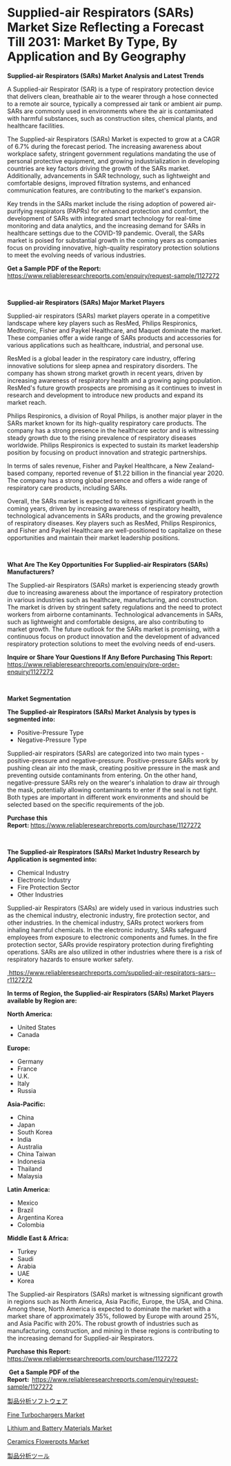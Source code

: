<p><h1>Supplied-air Respirators (SARs) Market Size Reflecting a Forecast Till 2031: Market By Type, By Application and By Geography</h1></p><p><strong>Supplied-air Respirators (SARs) Market Analysis and Latest Trends</strong></p>
<p><p>A Supplied-air Respirator (SAR) is a type of respiratory protection device that delivers clean, breathable air to the wearer through a hose connected to a remote air source, typically a compressed air tank or ambient air pump. SARs are commonly used in environments where the air is contaminated with harmful substances, such as construction sites, chemical plants, and healthcare facilities.</p><p>The Supplied-air Respirators (SARs) Market is expected to grow at a CAGR of 6.7% during the forecast period. The increasing awareness about workplace safety, stringent government regulations mandating the use of personal protective equipment, and growing industrialization in developing countries are key factors driving the growth of the SARs market. Additionally, advancements in SAR technology, such as lightweight and comfortable designs, improved filtration systems, and enhanced communication features, are contributing to the market's expansion.</p><p>Key trends in the SARs market include the rising adoption of powered air-purifying respirators (PAPRs) for enhanced protection and comfort, the development of SARs with integrated smart technology for real-time monitoring and data analytics, and the increasing demand for SARs in healthcare settings due to the COVID-19 pandemic. Overall, the SARs market is poised for substantial growth in the coming years as companies focus on providing innovative, high-quality respiratory protection solutions to meet the evolving needs of various industries.</p></p>
<p><strong>Get a Sample PDF of the Report:&nbsp;</strong> <a href="https://www.reliableresearchreports.com/enquiry/request-sample/1127272">https://www.reliableresearchreports.com/enquiry/request-sample/1127272</a></p>
<p>&nbsp;</p>
<p><strong>Supplied-air Respirators (SARs) Major Market Players</strong></p>
<p><p>Supplied-air respirators (SARs) market players operate in a competitive landscape where key players such as ResMed, Philips Respironics, Medtronic, Fisher and Paykel Healthcare, and Maquet dominate the market. These companies offer a wide range of SARs products and accessories for various applications such as healthcare, industrial, and personal use.</p><p>ResMed is a global leader in the respiratory care industry, offering innovative solutions for sleep apnea and respiratory disorders. The company has shown strong market growth in recent years, driven by increasing awareness of respiratory health and a growing aging population. ResMed's future growth prospects are promising as it continues to invest in research and development to introduce new products and expand its market reach.</p><p>Philips Respironics, a division of Royal Philips, is another major player in the SARs market known for its high-quality respiratory care products. The company has a strong presence in the healthcare sector and is witnessing steady growth due to the rising prevalence of respiratory diseases worldwide. Philips Respironics is expected to sustain its market leadership position by focusing on product innovation and strategic partnerships.</p><p>In terms of sales revenue, Fisher and Paykel Healthcare, a New Zealand-based company, reported revenue of $1.22 billion in the financial year 2020. The company has a strong global presence and offers a wide range of respiratory care products, including SARs.</p><p>Overall, the SARs market is expected to witness significant growth in the coming years, driven by increasing awareness of respiratory health, technological advancements in SARs products, and the growing prevalence of respiratory diseases. Key players such as ResMed, Philips Respironics, and Fisher and Paykel Healthcare are well-positioned to capitalize on these opportunities and maintain their market leadership positions.</p></p>
<p>&nbsp;</p>
<p><strong>What Are The Key Opportunities For Supplied-air Respirators (SARs) Manufacturers?</strong></p>
<p><p>The Supplied-air Respirators (SARs) market is experiencing steady growth due to increasing awareness about the importance of respiratory protection in various industries such as healthcare, manufacturing, and construction. The market is driven by stringent safety regulations and the need to protect workers from airborne contaminants. Technological advancements in SARs, such as lightweight and comfortable designs, are also contributing to market growth. The future outlook for the SARs market is promising, with a continuous focus on product innovation and the development of advanced respiratory protection solutions to meet the evolving needs of end-users.</p></p>
<p><strong>Inquire or Share Your Questions If Any Before Purchasing This Report:</strong> <a href="https://www.reliableresearchreports.com/enquiry/pre-order-enquiry/1127272">https://www.reliableresearchreports.com/enquiry/pre-order-enquiry/1127272</a></p>
<p>&nbsp;</p>
<p><strong>Market Segmentation</strong></p>
<p><strong>The Supplied-air Respirators (SARs) Market Analysis by types is segmented into:</strong></p>
<p><ul><li>Positive-Pressure Type</li><li>Negative-Pressure Type</li></ul></p>
<p><p>Supplied-air respirators (SARs) are categorized into two main types - positive-pressure and negative-pressure. Positive-pressure SARs work by pushing clean air into the mask, creating positive pressure in the mask and preventing outside contaminants from entering. On the other hand, negative-pressure SARs rely on the wearer's inhalation to draw air through the mask, potentially allowing contaminants to enter if the seal is not tight. Both types are important in different work environments and should be selected based on the specific requirements of the job.</p></p>
<p><strong>Purchase this Report:&nbsp;</strong><a href="https://www.reliableresearchreports.com/purchase/1127272">https://www.reliableresearchreports.com/purchase/1127272</a></p>
<p>&nbsp;</p>
<p><strong>The Supplied-air Respirators (SARs) Market Industry Research by Application is segmented into:</strong></p>
<p><ul><li>Chemical Industry</li><li>Electronic Industry</li><li>Fire Protection Sector</li><li>Other Industries</li></ul></p>
<p><p>Supplied-air Respirators (SARs) are widely used in various industries such as the chemical industry, electronic industry, fire protection sector, and other industries. In the chemical industry, SARs protect workers from inhaling harmful chemicals. In the electronic industry, SARs safeguard employees from exposure to electronic components and fumes. In the fire protection sector, SARs provide respiratory protection during firefighting operations. SARs are also utilized in other industries where there is a risk of respiratory hazards to ensure worker safety.</p></p>
<p><a href="https://www.reliableresearchreports.com/supplied-air-respirators-sars--r1127272">&nbsp;https://www.reliableresearchreports.com/supplied-air-respirators-sars--r1127272</a></p>
<p><strong>In terms of Region, the Supplied-air Respirators (SARs) Market Players available by Region are:</strong></p>
<p>
    <p> <strong> North America: </strong>
        <ul>
            <li>United States</li>
            <li>Canada</li>
        </ul>
        </p> 
    <p> <strong> Europe: </strong>
        <ul>
            <li>Germany</li>
            <li>France</li>
            <li>U.K.</li>
            <li>Italy</li>
            <li>Russia</li>
        </ul>
        </p> 
    <p> <strong> Asia-Pacific: </strong>
        <ul>
            <li>China</li>
            <li>Japan</li>
            <li>South Korea</li>
            <li>India</li>
            <li>Australia</li>
            <li>China Taiwan</li>
            <li>Indonesia</li>
            <li>Thailand</li>
            <li>Malaysia</li>
        </ul>
        </p> 
    <p> <strong> Latin America: </strong>
        <ul>
            <li>Mexico</li>
            <li>Brazil</li>
            <li>Argentina Korea</li>
            <li>Colombia</li>
        </ul>
        </p> 
    <p> <strong> Middle East & Africa: </strong>
        <ul>
            <li>Turkey</li>
            <li>Saudi</li>
            <li>Arabia</li>
            <li>UAE</li>
            <li>Korea</li>
        </ul>
    </p>
    </p>
<p><p>The Supplied-air Respirators (SARs) market is witnessing significant growth in regions such as North America, Asia Pacific, Europe, the USA, and China. Among these, North America is expected to dominate the market with a market share of approximately 35%, followed by Europe with around 25%, and Asia Pacific with 20%. The robust growth of industries such as manufacturing, construction, and mining in these regions is contributing to the increasing demand for Supplied-air Respirators.</p></p>
<p><strong>Purchase this Report: </strong><a href="https://www.reliableresearchreports.com/purchase/1127272">https://www.reliableresearchreports.com/purchase/1127272</a></p>
<p>&nbsp;<strong>Get a Sample PDF of the Report:&nbsp;&nbsp;</strong><a href="https://www.reliableresearchreports.com/enquiry/request-sample/1127272">https://www.reliableresearchreports.com/enquiry/request-sample/1127272</a></p>
<p><strong></strong></p>
<p><p><a href="https://github.com/andrade7361/Market-Research-Report-List-1/blob/main/856622646213.md">製品分析ソフトウェア</a></p><p><a href="https://github.com/Sinjinluong3e0awx2m195k76/Market-Research-Report-List-2/blob/main/fine-turbochargers-market.md">Fine Turbochargers Market</a></p><p><a href="https://issuu.com/reportprime-2/docs/lithium-and-battery-materials-market-size-2030.ppt">Lithium and Battery Materials Market</a></p><p><a href="https://github.com/shotows/Market-Research-Report-List-2/blob/main/ceramics-flowerpots-market.md">Ceramics Flowerpots Market</a></p><p><a href="https://github.com/RaeJenkins1952/Market-Research-Report-List-1/blob/main/763247246214.md">製品分析ツール</a></p></p>
